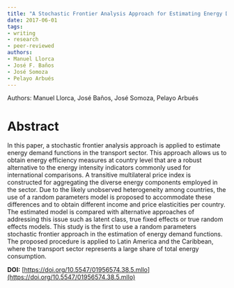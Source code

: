 ```yaml
---
title: "A Stochastic Frontier Analysis Approach for Estimating Energy Demand and Efficiency in the Transport Sector of Latin America and the Caribbean"
date: 2017-06-01
tags:
- writing
- research
- peer-reviewed
authors:
- Manuel Llorca
- José F. Baños
- José Somoza
- Pelayo Arbués
---
```


Authors: Manuel Llorca, José Baños, José Somoza, Pelayo Arbués

# Abstract

In this paper, a stochastic frontier analysis approach is applied to estimate energy demand functions in the transport sector. This approach allows us to obtain energy efficiency measures at country level that are a robust alternative to the energy intensity indicators commonly used for international comparisons. A transitive multilateral price index is constructed for aggregating the diverse energy components employed in the sector. Due to the likely unobserved heterogeneity among countries, the use of a random parameters model is proposed to accommodate these differences and to obtain different income and price elasticities per country. The estimated model is compared with alternative approaches of addressing this issue such as latent class, true fixed effects or true random effects models. This study is the first to use a random parameters stochastic frontier approach in the estimation of energy demand functions. The proposed procedure is applied to Latin America and the Caribbean, where the transport sector represents a large share of total energy consumption.

**DOI:** [https://doi.org/10.5547/01956574.38.5.mllo](https://doi.org/10.5547/01956574.38.5.mllo)